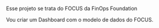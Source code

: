 Esse projeto se trata do FOCUS da FinOps Foundation

Vou criar um Dashboard com o modelo de dados do FOCUS.


